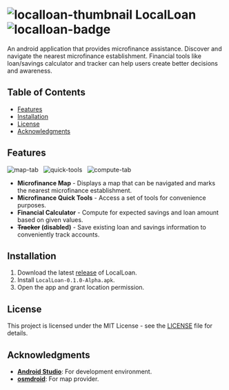 # ![localloan-thumbnail][localloan-thumbnail] LocalLoan ![localloan-badge][localloan-badge]
An android application that provides microfinance assistance. Discover and navigate the nearest microfinance establishment. Financial tools like loan/savings calculator and tracker can help users create better decisions and awareness.

## Table of Contents
- [Features](#features)
- [Installation](#installation)
- [License](#license)
- [Acknowledgments](#acknowledgments)

## Features
![map-tab][map-tab] &nbsp;
![quick-tools][quick-tools] &nbsp;
![compute-tab][compute-tab]
- **Microfinance Map** - Displays a map that can be navigated and marks the nearest microfinance establishment.
- **Microfinance Quick Tools** - Access a set of tools for convenience purposes.
- **Financial Calculator** - Compute for expected savings and loan amount based on given values.
- **~~Tracker~~ (disabled)** - Save existing loan and savings information to conveniently track accounts.

## Installation
1. Download the latest [release][release-page] of LocalLoan.
2. Install `LocalLoan-0.1.0-Alpha.apk`.
3. Open the app and grant location permission.

## License
This project is licensed under the MIT License - see the [LICENSE](LICENSE) file for details.

## Acknowledgments
- **[Android Studio][android-studio]**: For development environment.
- **[osmdroid][osmdroid]**: For map provider.

<!-- Reference -->
[localloan-thumbnail]: https://github.com/Mindkerchief/LocalLoan/assets/130748576/d42cb208-c04a-4970-98e4-26401d1d741f
[localloan-badge]: https://img.shields.io/badge/Android-Microfinance_Asistant-674FA3

[map-tab]: https://github.com/Mindkerchief/LocalLoan/assets/130748576/2096f369-3013-45c8-9ee8-43a7fe09a62b
[quick-tools]: https://github.com/Mindkerchief/LocalLoan/assets/130748576/1489bf3a-a7d8-4196-8922-414eb02f6d35
[compute-tab]: https://github.com/Mindkerchief/LocalLoan/assets/130748576/f3937930-38f8-4b92-8276-dfeb47688426

[release-page]: https://github.com/Mindkerchief/LocalLoan/releases
[android-studio]: https://developer.android.com/studio
[osmdroid]: https://github.com/osmdroid/osmdroid
